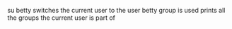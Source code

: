 su betty  switches the current user to the user betty
group is used  prints all the groups the current user is part of
